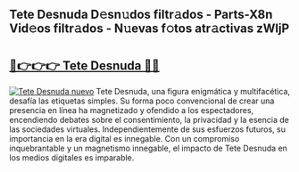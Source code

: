 ## Tete Desnuda D𝚎sn𝚞dos filtr𝚊dos - Parts-X8n Vid𝚎os filtr𝚊dos - N𝚞evas f𝚘tos atr𝚊ctivas zWljP

# <h2><a href="http://mbbipu.tromn.icu/?c=Tete+Desnuda">🔗👉👉👉 Tete Desnuda 🔗🔗</a></h2>

[![Tete Desnuda nuevo](https://i.imgur.com/pEAQMta.gif)](http://mbbipu.tromn.icu/?c=Tete+Desnuda)
Tete Desnuda, una figura enigmática y multifacética, desafía las etiquetas simples. Su forma poco convencional de crear una presencia en línea ha magnetizado y ofendido a los espectadores, encendiendo debates sobre el consentimiento, la privacidad y la esencia de las sociedades virtuales. Independientemente de sus esfuerzos futuros, su importancia en la era digital es innegable. Con un compromiso inquebrantable y un magnetismo innegable, el impacto de Tete Desnuda en los medios digitales es imparable.
